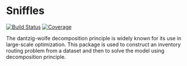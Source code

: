 # Sniffles

[![Build Status](https://ci.appveyor.com/api/projects/status/github/kreikrei/Sniffles.jl?svg=true)](https://ci.appveyor.com/project/kreikrei/Sniffles-jl)
[![Coverage](https://codecov.io/gh/kreikrei/Sniffles.jl/branch/master/graph/badge.svg)](https://codecov.io/gh/kreikrei/Sniffles.jl)

The dantzig-wolfe decomposition principle is widely known for its use in large-scale optimization. This package is used to construct an inventory routing problem from a dataset and then to solve the model using decomposition principle.
